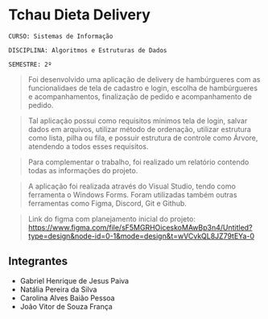 
# Tchau Dieta Delivery

`CURSO: Sistemas de Informação`

`DISCIPLINA: Algoritmos e Estruturas de Dados`

`SEMESTRE: 2º`
> Foi desenvolvido uma aplicação de delivery de hambúrgueres com as funcionalidaes de tela de cadastro e login, escolha de hambúrgueres e acompanhamentos, finalização de pedido e acompanhamento de pedido.

> Tal aplicação possui como requisitos mínimos tela de login, salvar dados em arquivos, utilizar método de ordenação, utilizar estrutura como lista, pilha ou fila, e possuir estrutura de controle como Árvore, atendendo a todos esses requisitos.

> Para complementar o trabalho, foi realizado um relatório contendo todas as informações do projeto.

> A aplicação foi realizada através do Visual Studio, tendo como ferramenta o Windows Forms. Foram utilizadas também outras ferramentas como Figma, Discord, Git e Github.

> Link do figma com planejamento inicial do projeto: https://www.figma.com/file/sF5MGRHOiceskoMAwBp3n4/Untitled?type=design&node-id=0-1&mode=design&t=wVCvkQL8JZ79tEYa-0

## Integrantes

* Gabriel Henrique de Jesus Paiva
* Natália Pereira da Silva
* Carolina Alves Baião Pessoa
* João Vitor de Souza França
